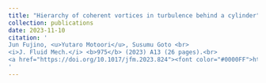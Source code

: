 ```yaml
---
title: "Hierarchy of coherent vortices in turbulence behind a cylinder"
collection: publications
date: 2023-11-10
citation: '
Jun Fujino, <u>Yutaro Motoori</u>, Susumu Goto <br> 
<i>J. Fluid Mech.</i> <b>975</b> (2023) A13 (26 pages).<br>
<a href="https://doi.org/10.1017/jfm.2023.824"><font color="#0000FF">https://doi.org/10.1017/jfm.2023.824</font></a>
'
---
```


